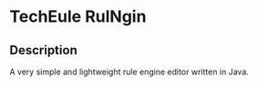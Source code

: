 # TechEule RulNgin

## Description

A very simple and lightweight rule engine editor written in Java.
